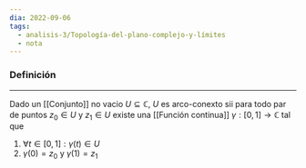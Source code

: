 ```yaml
---
dia: 2022-09-06
tags:
  - analisis-3/Topología-del-plano-complejo-y-límites
  - nota
---
```

### Definición
---
Dado un [[Conjunto]] no vacio $U \subseteq \mathbb{C}$, $U$ es arco-conexto sii para todo par de puntos $z_0 \in U$ y $z_1 \in U$ existe una [[Función continua]] $\gamma : [0, 1] \to \mathbb{C}$ tal que

 1) $\forall t \in [0, 1] : \gamma(t) \in U$
 2) $\gamma(0) = z_0$ y $\gamma(1) = z_1$